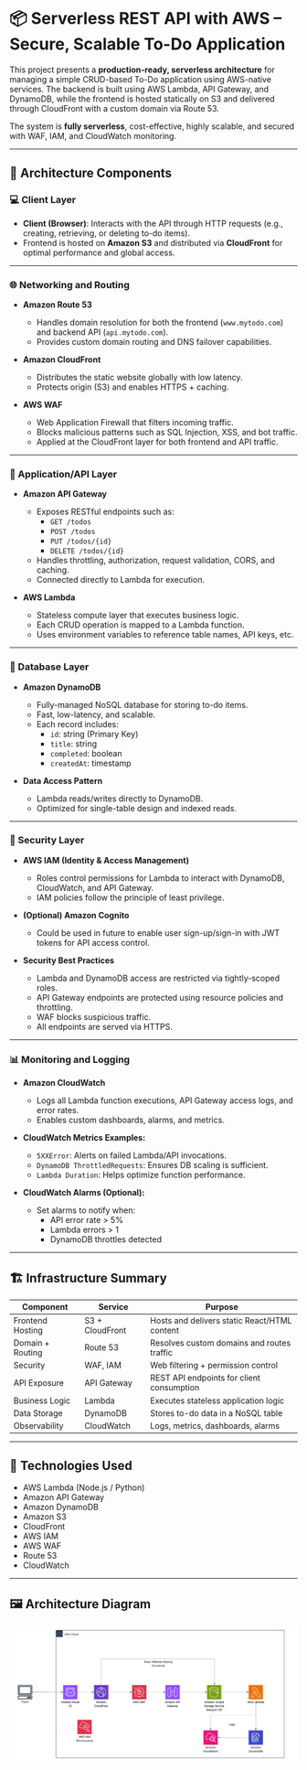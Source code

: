 # 📦 Serverless REST API with AWS – Secure, Scalable To-Do Application

This project presents a **production-ready, serverless architecture** for managing a simple CRUD-based To-Do application using AWS-native services. The backend is built using AWS Lambda, API Gateway, and DynamoDB, while the frontend is hosted statically on S3 and delivered through CloudFront with a custom domain via Route 53.

The system is **fully serverless**, cost-effective, highly scalable, and secured with WAF, IAM, and CloudWatch monitoring.

---

## 🧱 Architecture Components

### 💻 Client Layer
- **Client (Browser)**: Interacts with the API through HTTP requests (e.g., creating, retrieving, or deleting to-do items).
- Frontend is hosted on **Amazon S3** and distributed via **CloudFront** for optimal performance and global access.

---

### 🌐 Networking and Routing

- **Amazon Route 53**
  - Handles domain resolution for both the frontend (`www.mytodo.com`) and backend API (`api.mytodo.com`).
  - Provides custom domain routing and DNS failover capabilities.

- **Amazon CloudFront**
  - Distributes the static website globally with low latency.
  - Protects origin (S3) and enables HTTPS + caching.

- **AWS WAF**
  - Web Application Firewall that filters incoming traffic.
  - Blocks malicious patterns such as SQL Injection, XSS, and bot traffic.
  - Applied at the CloudFront layer for both frontend and API traffic.

---

### 🧰 Application/API Layer

- **Amazon API Gateway**
  - Exposes RESTful endpoints such as:
    - `GET /todos`
    - `POST /todos`
    - `PUT /todos/{id}`
    - `DELETE /todos/{id}`
  - Handles throttling, authorization, request validation, CORS, and caching.
  - Connected directly to Lambda for execution.

- **AWS Lambda**
  - Stateless compute layer that executes business logic.
  - Each CRUD operation is mapped to a Lambda function.
  - Uses environment variables to reference table names, API keys, etc.

---

### 💾 Database Layer

- **Amazon DynamoDB**
  - Fully-managed NoSQL database for storing to-do items.
  - Fast, low-latency, and scalable.
  - Each record includes:
    - `id`: string (Primary Key)
    - `title`: string
    - `completed`: boolean
    - `createdAt`: timestamp

- **Data Access Pattern**
  - Lambda reads/writes directly to DynamoDB.
  - Optimized for single-table design and indexed reads.

---

### 🔐 Security Layer

- **AWS IAM (Identity & Access Management)**
  - Roles control permissions for Lambda to interact with DynamoDB, CloudWatch, and API Gateway.
  - IAM policies follow the principle of least privilege.

- **(Optional) Amazon Cognito**
  - Could be used in future to enable user sign-up/sign-in with JWT tokens for API access control.

- **Security Best Practices**
  - Lambda and DynamoDB access are restricted via tightly-scoped roles.
  - API Gateway endpoints are protected using resource policies and throttling.
  - WAF blocks suspicious traffic.
  - All endpoints are served via HTTPS.

---

### 📊 Monitoring and Logging

- **Amazon CloudWatch**
  - Logs all Lambda function executions, API Gateway access logs, and error rates.
  - Enables custom dashboards, alarms, and metrics.

- **CloudWatch Metrics Examples:**
  - `5XXError`: Alerts on failed Lambda/API invocations.
  - `DynamoDB ThrottledRequests`: Ensures DB scaling is sufficient.
  - `Lambda Duration`: Helps optimize function performance.

- **CloudWatch Alarms (Optional):**
  - Set alarms to notify when:
    - API error rate > 5%
    - Lambda errors > 1
    - DynamoDB throttles detected

---

## 🏗️ Infrastructure Summary

| Component              | Service                    | Purpose                                                        |
|------------------------|----------------------------|----------------------------------------------------------------|
| Frontend Hosting       | S3 + CloudFront            | Hosts and delivers static React/HTML content                   |
| Domain + Routing       | Route 53                   | Resolves custom domains and routes traffic                     |
| Security               | WAF, IAM                   | Web filtering + permission control                             |
| API Exposure           | API Gateway                | REST API endpoints for client consumption                      |
| Business Logic         | Lambda                     | Executes stateless application logic                           |
| Data Storage           | DynamoDB                   | Stores to-do data in a NoSQL table                             |
| Observability          | CloudWatch                 | Logs, metrics, dashboards, alarms                              |

---

## 🧠 Technologies Used

- AWS Lambda (Node.js / Python)
- Amazon API Gateway
- Amazon DynamoDB
- Amazon S3
- CloudFront
- AWS IAM
- AWS WAF
- Route 53
- CloudWatch

---

## 🖼️ Architecture Diagram

![Architecture Diagram](diagram.png)

